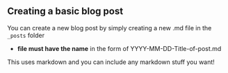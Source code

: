 ## Creating a basic blog post

You can create a new blog post by simply creating a new .md file in the `_posts` folder

- **file must have the name** in the form of YYYY-MM-DD-Title-of-post.md

This uses markdown and you can include any markdown stuff you want!
